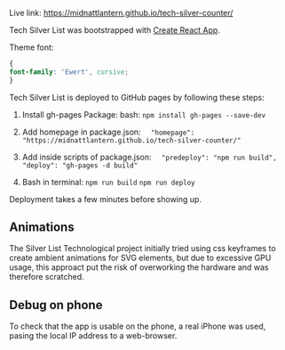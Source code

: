 Live link: https://midnattlantern.github.io/tech-silver-counter/

Tech Silver List was bootstrapped with [Create React App](https://github.com/facebook/create-react-app).

Theme font:
``` css
{
font-family: 'Ewert', cursive;
}
```

Tech Silver List is deployed to GitHub pages by following these steps:
1. Install gh-pages Package:
bash:
`npm install gh-pages --save-dev`

2. Add homepage in package.json:
`  "homepage": "https://midnattlantern.github.io/tech-silver-counter/"`

3. Add inside scripts of package.json:
`  "predeploy": "npm run build",`
`  "deploy": "gh-pages -d build"`

4. Bash in terminal:
`npm run build`
`npm run deploy`

Deployment takes a few minutes before showing up.

Animations
---
The Silver List Technological project initially tried using css keyframes to create ambient animations for SVG elements, but due to excessive GPU usage, this approact put the risk of overworking the hardware and was therefore scratched.

Debug on phone
---
To check that the app is usable on the phone, a real iPhone was used, pasing the local IP address to a web-browser.
